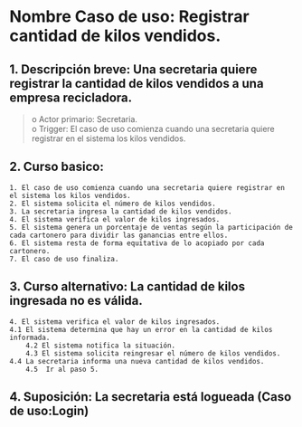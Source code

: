 # Nombre Caso de uso: Registrar cantidad de kilos vendidos.                                                                            
## 1. Descripción breve: Una secretaria quiere registrar la cantidad de kilos vendidos a una empresa recicladora.                                                                                                                                                                      
>o Actor primario: Secretaria.                                                                                                                                                                                  
>o Trigger: El caso de uso comienza cuando una secretaria quiere registrar en el sistema los kilos vendidos.                                                                                                                                                                                                        
## 2. Curso basico:                                                                                                                                                                                           
    1. El caso de uso comienza cuando una secretaria quiere registrar en el sistema los kilos vendidos.                                                                                 2. El sistema solicita el número de kilos vendidos.                                                                                                                                 3. La secretaria ingresa la cantidad de kilos vendidos.                                                                                                
    4. El sistema verifica el valor de kilos ingresados.                                                                                                                        
    5. El sistema genera un porcentaje de ventas según la participación de cada cartonero para dividir las ganancias entre ellos.                                                       6. El sistema resta de forma equitativa de lo acopiado por cada cartonero.                                                                  
    7. El caso de uso finaliza.                                                                                                                                                                              
## 3. Curso alternativo: La cantidad de kilos ingresada no es válida.                                                                                                                             
    4. El sistema verifica el valor de kilos ingresados.                                                                                                                                  4.1 El sistema determina que hay un error en la cantidad de kilos informada.                                                         
        4.2 El sistema notifica la situación.                                                                                                                          
        4.3 El sistema solicita reingresar el número de kilos vendidos.                                                                                                                     4.4 La secretaria informa una nueva cantidad de kilos vendidos.                                                                                  
        4.5  Ir al paso 5.                                                                                                                                                                                                         
## 4. Suposición: La secretaria está logueada (Caso de uso:Login)
